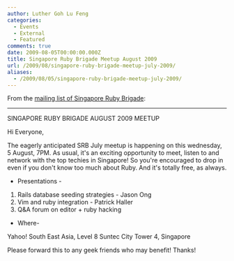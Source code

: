 ```yaml
---
author: Luther Goh Lu Feng
categories:
  - Events
  - External
  - Featured
comments: true
date: 2009-08-05T00:00:00.000Z
title: Singapore Ruby Brigade Meetup August 2009
url: /2009/08/singapore-ruby-brigade-meetup-july-2009/
aliases:
  - /2009/08/05/singapore-ruby-brigade-meetup-july-2009/
---
```


From the <a href="http://groups.google.com/group/singapore-rb/t/51a49c83931d34ad">mailing list of Singapore Ruby Brigade</a>:

-------------------------------------------------------------------------------
SINGAPORE RUBY BRIGADE AUGUST 2009 MEETUP

Hi Everyone,

The eagerly anticipated SRB July meetup is happening on this
wednesday, 5
August, 7PM. As usual, it's an exciting opportunity to meet, listen to
and
network with the top techies in Singapore! So you're encouraged to
drop in
even if you don't know too much about Ruby. And it's totally free, as
always.

- Presentations -

1. Rails database seeding strategies - Jason Ong
2. Vim and ruby integration - Patrick Haller
3. Q&A forum on editor + ruby hacking

- Where-

Yahoo! South East Asia,
Level 8
Suntec City Tower 4,
Singapore

Please forward this to any geek friends who may benefit! Thanks!
